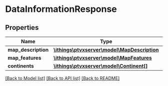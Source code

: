 # DataInformationResponse

## Properties
Name | Type | Description | Notes
------------ | ------------- | ------------- | -------------
**map_description** | [**\ithings\ptvxserver\model\MapDescription**](MapDescription.md) |  | [optional] 
**map_features** | [**\ithings\ptvxserver\model\MapFeatures**](MapFeatures.md) |  | [optional] 
**continents** | [**\ithings\ptvxserver\model\Continent[]**](Continent.md) |  | [optional] 

[[Back to Model list]](../../README.md#documentation-for-models) [[Back to API list]](../../README.md#documentation-for-api-endpoints) [[Back to README]](../../README.md)

